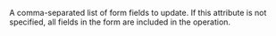 A comma-separated list of form fields to update. If this attribute is not specified, all fields
		in the form are included in the operation.
